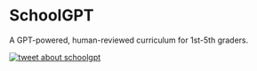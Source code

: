 # SchoolGPT
A GPT-powered, human-reviewed curriculum for 1st-5th graders.


<a href="https://twitter.com/peer_rich/status/1646221613388398606">
<img src="https://user-images.githubusercontent.com/8019099/231560627-146085f4-8ec9-4628-815a-10e8c066082a.jpg" alt="tweet about schoolgpt"/>
</a>
